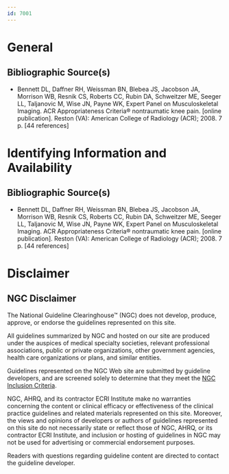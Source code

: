 ```yaml
---
id: 7001
---
```


# General

## Bibliographic Source(s)

- Bennett DL, Daffner RH, Weissman BN, Blebea JS, Jacobson JA, Morrison WB, Resnik CS, Roberts CC, Rubin DA, Schweitzer ME, Seeger LL, Taljanovic M, Wise JN, Payne WK, Expert Panel on Musculoskeletal Imaging. ACR Appropriateness Criteria® nontraumatic knee pain. [online publication]. Reston (VA): American College of Radiology (ACR); 2008. 7 p. [44 references]

# Identifying Information and Availability

## Bibliographic Source(s)

- Bennett DL, Daffner RH, Weissman BN, Blebea JS, Jacobson JA, Morrison WB, Resnik CS, Roberts CC, Rubin DA, Schweitzer ME, Seeger LL, Taljanovic M, Wise JN, Payne WK, Expert Panel on Musculoskeletal Imaging. ACR Appropriateness Criteria® nontraumatic knee pain. [online publication]. Reston (VA): American College of Radiology (ACR); 2008. 7 p. [44 references]

# Disclaimer

## NGC Disclaimer

The National Guideline Clearinghouse™ (NGC) does not develop, produce, approve, or endorse the guidelines represented on this site.

All guidelines summarized by NGC and hosted on our site are produced under the auspices of medical specialty societies, relevant professional associations, public or private organizations, other government agencies, health care organizations or plans, and similar entities.

Guidelines represented on the NGC Web site are submitted by guideline developers, and are screened solely to determine that they meet the [NGC Inclusion Criteria](/help-and-about/summaries/inclusion-criteria).

NGC, AHRQ, and its contractor ECRI Institute make no warranties concerning the content or clinical efficacy or effectiveness of the clinical practice guidelines and related materials represented on this site. Moreover, the views and opinions of developers or authors of guidelines represented on this site do not necessarily state or reflect those of NGC, AHRQ, or its contractor ECRI Institute, and inclusion or hosting of guidelines in NGC may not be used for advertising or commercial endorsement purposes.

Readers with questions regarding guideline content are directed to contact the guideline developer.

